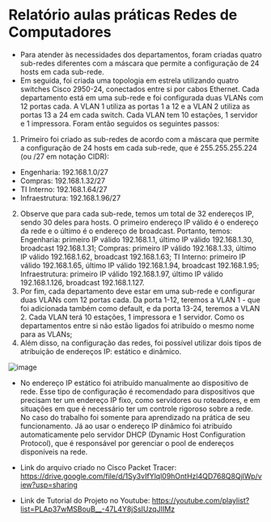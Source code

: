 # Relatório aulas práticas Redes de Computadores

- Para atender às necessidades dos departamentos, foram criadas quatro sub-redes
diferentes com a máscara que permite a configuração de 24 hosts em cada
sub-rede.
- Em seguida, foi criada uma topologia em estrela utilizando quatro switches Cisco
2950-24, conectados entre si por cabos Ethernet. Cada departamento está em uma
sub-rede e foi configurada duas VLANs com 12 portas cada. A VLAN 1 utiliza as
portas 1 a 12 e a VLAN 2 utiliza as portas 13 a 24 em cada switch. Cada VLAN tem
10 estações, 1 servidor e 1 impressora.
Foram então seguidos os seguintes passos:
1. Primeiro foi criado as sub-redes de acordo com a máscara que permite a
configuração de 24 hosts em cada sub-rede, que é 255.255.255.224 (ou /27 em
notação CIDR):
- Engenharia: 192.168.1.0/27
- Compras: 192.168.1.32/27
- TI Interno: 192.168.1.64/27
- Infraestrutura: 192.168.1.96/27
2. Observe que para cada sub-rede, temos um total de 32 endereços IP, sendo 30
deles para hosts. O primeiro endereço IP válido é o endereço da rede e o último é o
endereço de broadcast. Portanto, temos:
Engenharia: primeiro IP válido 192.168.1.1, último IP válido 192.168.1.30,
broadcast 192.168.1.31;
Compras: primeiro IP válido 192.168.1.33, último IP válido 192.168.1.62,
broadcast 192.168.1.63;
TI Interno: primeiro IP válido 192.168.1.65, último IP válido 192.168.1.94,
broadcast 192.168.1.95;
Infraestrutura: primeiro IP válido 192.168.1.97, último IP válido
192.168.1.126, broadcast 192.168.1.127.
3. Por fim, cada departamento deve estar em uma sub-rede e configurar duas VLANs
com 12 portas cada. Da porta 1-12, teremos a VLAN 1 - que foi adicionada também
como default, e da porta 13-24, teremos a VLAN 2. Cada VLAN terá 10 estações, 1
impressora e 1 servidor. Como os departamentos entre si não estão ligados foi
atribuído o mesmo nome para as VLANs;
4. Além disso, na configuração das redes, foi possível utilizar dois tipos de atribuição
de endereços IP: estático e dinâmico.

![image](https://github.com/sstephanier/Projeto_Redes/assets/117938105/ef1a2f53-50cc-4ce9-a006-a99d761acc3b)

 - No endereço IP estático foi atribuído manualmente ao dispositivo de rede. Esse tipo de
configuração é recomendado para dispositivos que precisam ter um endereço IP fixo, como
servidores ou roteadores, e em situações em que é necessário ter um controle rigoroso
sobre a rede. No caso do trabalho foi somente para aprendizado na prática de seu
funcionamento. Já ao usar o endereço IP dinâmico foi atribuído automaticamente pelo
servidor DHCP (Dynamic Host Configuration Protocol), que é responsável por gerenciar o
pool de endereços disponíveis na rede.

- Link do arquivo criado no Cisco Packet Tracer:
https://drive.google.com/file/d/1Sy3vIfYlql09hOntHzl4QD768Q8QjlWp/view?usp=sharing

- Link de Tutorial do Projeto no Youtube:
https://youtube.com/playlist?list=PLAp37wMSBouB__-47L4Y8jSsIUzqJIIMz
